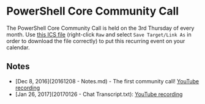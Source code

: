 # PowerShell Core Community Call

The PowerShell Core Community Call is held on the 3rd Thursday of every month.
Use [this ICS file](RecurringCommunityCall.ics) (right-click `Raw` and select `Save Target/Link As` in order to download the file correctly) to put this recurring event on your calendar.

## Notes

* [Dec 8, 2016](20161208 - Notes.md) - The first community call!  [YouTube recording](https://www.youtube.com/watch?v=N_i0He9jauY)
* [Jan 26, 2017](20170126 - Chat Transcript.txt): [YouTube recording](https://www.youtube.com/watch?v=j7g5UbVFYqQ)
